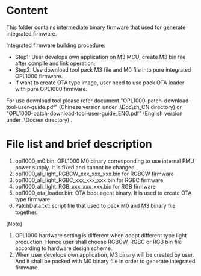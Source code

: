 # Content
This folder contains intermediate binary firmware that used for generate integrated firmware.

Integrated firmware building procedure: 

- Step1: User develops own application on M3 MCU, create M3 bin file after compile and link operation; 
- Step2: Use download tool pack M3 file and M0 file into pure integrated OPL1000 firmware. 
- If want to create OTA type image, user need to use pack OTA loader with pure OPL1000 firmware. 

For use download tool  please refer document "OPL1000-patch-download-tool-user-guide.pdf" (Chinese version under .\Doc\zh_CN directory) or "OPL1000-patch-download-tool-user-guide_ENG.pdf" (English version under .\Doc\en directory) . 

# File list and brief description
1. opl1000_m0.bin: OPL1000 M0 binary corresponding to use internal PMU power supply. It is fixed and cannot be changed. 
2. opl1000_ali_light_RGBCW_xxx_xxx_xxx.bin for RGBCW firmware
3. opl1000_ali_light_RGBC_xxx_xxx_xxx.bin for RGBC firmware
4. opl1000_ali_light_RGB_xxx_xxx_xxx.bin for RGB firmware
5. opl1000_ota_loader.bin: OTA boot agent binary. It is used to create OTA type firmware. 
6. PatchData.txt: script file that used to pack M0 and M3 binary file together. 

[Note] 

1. OPL1000 hardware setting is different when adopt different type light production. Hence user shall choose RGBCW, RGBC or RGB bin file according to hardware design scheme. 
2. When user develops own application, M3 binary will be created by user. And it shall be packed with  M0 binary file in order to generate integrated firmware.  

